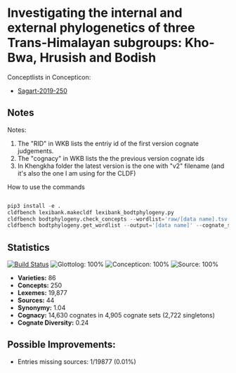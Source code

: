 # Investigating the internal and external phylogenetics of three Trans-Himalayan subgroups: Kho-Bwa, Hrusish and Bodish


Conceptlists in Concepticon:
- [Sagart-2019-250](https://concepticon.clld.org/contributions/Sagart-2019-250)
## Notes

Notes:
1. The "RID" in WKB lists the entriy id of the first version cognate judgements.
2. The "cognacy" in WKB lists the the previous version cognate ids
3. In Khengkha folder the latest version is the one with "v2" filename (and it's also the one I am using for the CLDF)

How to use the commands
```Python

pip3 install -e .
cldfbench lexibank.makecldf lexibank_bodtphylogeny.py
cldfbench bodtphylogeny.check_concepts --wordlist='raw/[data name].tsv'
cldfbench bodtphylogeny.get_wordlist --output='[data name]' --cognate_set='raw/wordlist.20201216.tsv'
```


## Statistics


[![Build Status](https://travis-ci.org/seagal-project/bodtphylogeny_data.svg?branch=master)](https://travis-ci.org/seagal-project/bodtphylogeny_data)
![Glottolog: 100%](https://img.shields.io/badge/Glottolog-100%25-brightgreen.svg "Glottolog: 100%")
![Concepticon: 100%](https://img.shields.io/badge/Concepticon-100%25-brightgreen.svg "Concepticon: 100%")
![Source: 100%](https://img.shields.io/badge/Source-100%25-brightgreen.svg "Source: 100%")

- **Varieties:** 86
- **Concepts:** 250
- **Lexemes:** 19,877
- **Sources:** 44
- **Synonymy:** 1.04
- **Cognacy:** 14,630 cognates in 4,905 cognate sets (2,722 singletons)
- **Cognate Diversity:** 0.24

## Possible Improvements:



- Entries missing sources: 1/19877 (0.01%)